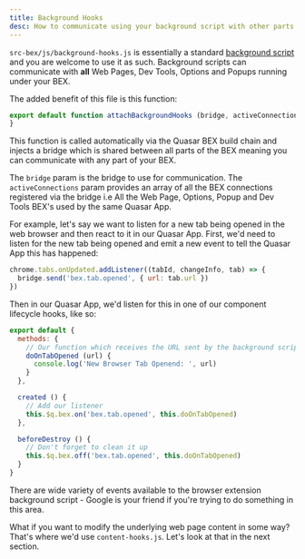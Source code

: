 ```yaml
---
title: Background Hooks
desc: How to communicate using your background script with other parts of your Browser Extension (BEX).
---
```


`src-bex/js/background-hooks.js` is essentially a standard [background script](https://developer.chrome.com/extensions/background_pages) and you are welcome to use it as such. Background scripts can communicate with **all** Web Pages, Dev Tools, Options and Popups running under your BEX.

The added benefit of this file is this function:

```js
export default function attachBackgroundHooks (bridge, activeConnections) {
}
```

This function is called automatically via the Quasar BEX build chain and injects a bridge which is shared between all parts of the BEX meaning you can communicate with any part of your BEX.

The `bridge` param is the bridge to use for communication. The `activeConnections` param provides an array of all the BEX connections registered via the bridge i.e All the Web Page, Options, Popup and Dev Tools BEX's used by the same Quasar App.

For example, let's say we want to listen for a new tab being opened in the web browser and then react to it in our Quasar App. First, we'd need to listen for the new tab being opened and emit a new event to tell the Quasar App this has happened:

```js
chrome.tabs.onUpdated.addListener((tabId, changeInfo, tab) => {
  bridge.send('bex.tab.opened', { url: tab.url })
})
```

Then in our Quasar App, we'd listen for this in one of our component lifecycle hooks, like so:

```js
export default {
  methods: {
    // Our function which receives the URL sent by the background script.
    doOnTabOpened (url) {
      console.log('New Browser Tab Openend: ', url)
    }
  },

  created () {
    // Add our listener
    this.$q.bex.on('bex.tab.opened', this.doOnTabOpened)
  },

  beforeDestroy () {
    // Don't forget to clean it up
    this.$q.bex.off('bex.tab.opened', this.doOnTabOpened)
  }
}
```

There are wide variety of events available to the browser extension background script - Google is your friend if you're trying to do something in this area.

What if you want to modify the underlying web page content in some way? That's where we'd use `content-hooks.js`. Let's look at that in the next section.
